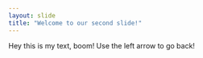 ```yaml
---
layout: slide
title: "Welcome to our second slide!"
---
```

Hey this is my text, boom!
Use the left arrow to go back!